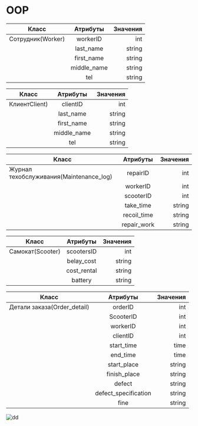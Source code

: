 # OOP
| Класс      | Атрибуты         | Значения  |
| ------------- |:-------------:| -----:|
| Сотрудник(Worker)    | workerID| int |
|     | last_name     |   string | 
| | first_name   |    string|
| |   middle_name            |    string   |
| |      tel         |      string |





|  Класс    |      Атрибуты    | Значения  |
| ------------- |:-------------:| -----:|
|   КлиентClient)   | сlientID | int |
|     |    last_name    | string |
|  |     first_name  |   string  |
| |   middle_name            |    string   |
| |      tel         |      string |





|  Класс    |      Атрибуты    | Значения  |
| ------------- |:-------------:| -----:|
|   Журнал техобслуживания(Maintenance_log)  | repairID | int |
|     |    workerID    | int |
|  |     scooterID |   int  |
| |   take_time           |    string   |
| |     recoil_time        |      string |
| |     repair_work       |      string |



|  Класс    |      Атрибуты    | Значения  |
| ------------- |:-------------:| -----:|
|  Самокат(Scooter)  | scootersID | int |
|     |   belay_cost   | string |
| |   сost_rental          |    string   |
| |     battery       |      string |



|  Класс    |      Атрибуты    | Значения  |
| ------------- |:-------------:| -----:|
|   Детали заказа(Order_detail)  | orderID| int |
|     |    ScooterID    | int |
|  |     workerID |   int  |
| |   clientID          |    int  |
| |     start_time       |      time|
| |     end_time    |      time |
| |   start_place         |    string   |
| |     finish_place       |      string |
| |     defect   |      string |
| |     defect_specification      |      string |
| |     fine  |      string |


![dd](https://user-images.githubusercontent.com/104257748/168382787-8442e7b1-3e57-4446-8629-f78f314eeb41.png)


